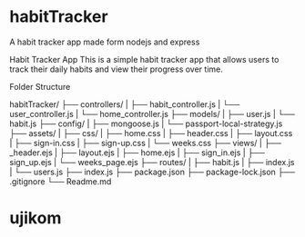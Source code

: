 # habitTracker
A habit tracker app made form nodejs and express

Habit Tracker App
This is a simple habit tracker app that allows users to track their daily habits and view their progress over time.

Folder Structure

habitTracker/
  ├── controllers/
  |   ├── habit_controller.js
  |   └── user_controller.js
  |   └── home_controller.js
  ├── models/
  |   ├── user.js
  |   └── habit.js
  ├── config/
  |   ├── mongoose.js
  |   └── passport-local-strategy.js
  ├── assets/
  |   ├── css/
  |       ├── home.css
  |       ├── header.css
  |       ├── layout.css
  |       ├── sign-in.css
  |       ├── sign-up.css
  |       └── weeks.css
  ├── views/
  |   ├── _header.ejs
  |   ├── layout.ejs
  |   ├── home.ejs
  |   ├── sign_in.ejs
  |   ├── sign_up.ejs
  |   └── weeks_page.ejs
  ├── routes/
  |   ├── habit.js
  |   ├── index.js
  |   └── users.js
  ├── index.js
  ├── package.json
  ├── package-lock.json
  ├── .gitignore
  └── Readme.md
# ujikom
